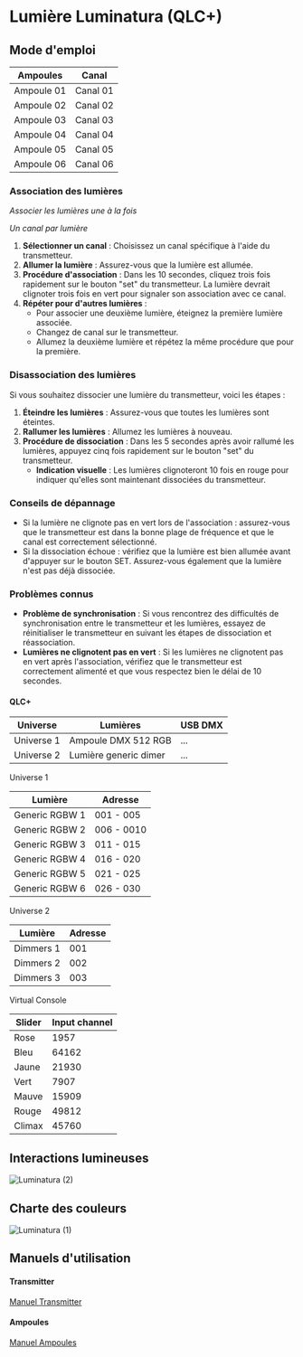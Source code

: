 # Lumière Luminatura (QLC+)

## Mode d'emploi

| Ampoules   | Canal    |
| ---------- | -------- |
| Ampoule 01 | Canal 01 |
| Ampoule 02 | Canal 02 |
| Ampoule 03 | Canal 03 |
| Ampoule 04 | Canal 04 |
| Ampoule 05 | Canal 05 |
| Ampoule 06 | Canal 06 |

### Association des lumières
*Associer les lumières une à la fois*

*Un canal par lumière*

1. **Sélectionner un canal** : Choisissez un canal spécifique à l'aide du transmetteur.
2. **Allumer la lumière** : Assurez-vous que la lumière est allumée.
3. **Procédure d'association** : Dans les 10 secondes, cliquez trois fois rapidement sur le bouton "set" du transmetteur. La lumière devrait clignoter trois fois en vert pour signaler son association avec ce canal.
4. **Répéter pour d'autres lumières** : 
   - Pour associer une deuxième lumière, éteignez la première lumière associée.
   - Changez de canal sur le transmetteur.
   - Allumez la deuxième lumière et répétez la même procédure que pour la première.

### Disassociation des lumières

Si vous souhaitez dissocier une lumière du transmetteur, voici les étapes :

1. **Éteindre les lumières** : Assurez-vous que toutes les lumières sont éteintes.
2. **Rallumer les lumières** : Allumez les lumières à nouveau.
3. **Procédure de dissociation** : Dans les 5 secondes après avoir rallumé les lumières, appuyez cinq fois rapidement sur le bouton "set" du transmetteur.
   - **Indication visuelle** : Les lumières clignoteront 10 fois en rouge pour indiquer qu'elles sont maintenant dissociées du transmetteur.

### Conseils de dépannage

* Si la lumière ne clignote pas en vert lors de l'association : assurez-vous que le transmetteur est dans la bonne plage de fréquence et que le canal est correctement sélectionné.
* Si la dissociation échoue : vérifiez que la lumière est bien allumée avant d'appuyer sur le bouton SET. Assurez-vous également que la lumière n'est pas déjà dissociée.

### Problèmes connus

- **Problème de synchronisation** : Si vous rencontrez des difficultés de synchronisation entre le transmetteur et les lumières, essayez de réinitialiser le transmetteur en suivant les étapes de dissociation et réassociation.
- **Lumières ne clignotent pas en vert** : Si les lumières ne clignotent pas en vert après l'association, vérifiez que le transmetteur est correctement alimenté et que vous respectez bien le délai de 10 secondes.

#### QLC+

| Universe   | Lumières              | USB DMX |
| ---------- | --------------------- | ------- |
| Universe 1 | Ampoule DMX 512 RGB   | ...     |
| Universe 2 | Lumière generic dimer | ...     |

Universe 1

| Lumière        | Adresse    |
| -------------- | ---------- |
| Generic RGBW 1 | 001 - 005  |
| Generic RGBW 2 | 006 - 0010 |
| Generic RGBW 3 | 011 - 015  |
| Generic RGBW 4 | 016 - 020  |
| Generic RGBW 5 | 021 - 025  |
| Generic RGBW 6 | 026 - 030  |

Universe 2

| Lumière   | Adresse |
| --------- | ------- |
| Dimmers 1 | 001     |
| Dimmers 2 | 002     |
| Dimmers 3 | 003     |

Virtual Console

| Slider | Input channel |
| ------ | ------------- |
| Rose   | 1957          |
| Bleu   | 64162         |
| Jaune  | 21930         |
| Vert   | 7907          |
| Mauve  | 15909         |
| Rouge  | 49812         |
| Climax | 45760         |

## Interactions lumineuses
![Luminatura (2)](https://github.com/user-attachments/assets/e6520c34-fbd2-41bf-a40b-c729ab72d5c9)

## Charte des couleurs
![Luminatura (1)](https://github.com/user-attachments/assets/286b1a92-6c57-4a72-9f43-0b72b166f838)

## Manuels d'utilisation

#### Transmitter
[Manuel Transmitter](https://miboxer.com/light/m_n/FUTD01.html)

#### Ampoules
[Manuel Ampoules](https://miboxer.com/light/m_n/tongyong/rgbcct_light_2.4grf/en.html)
